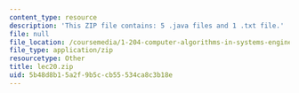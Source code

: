 ```yaml
---
content_type: resource
description: 'This ZIP file contains: 5 .java files and 1 .txt file.'
file: null
file_location: /coursemedia/1-204-computer-algorithms-in-systems-engineering-spring-2010/5b48d8b15a2f9b5ccb55534ca8c3b18e_lec20.zip
file_type: application/zip
resourcetype: Other
title: lec20.zip
uid: 5b48d8b1-5a2f-9b5c-cb55-534ca8c3b18e
---
```

